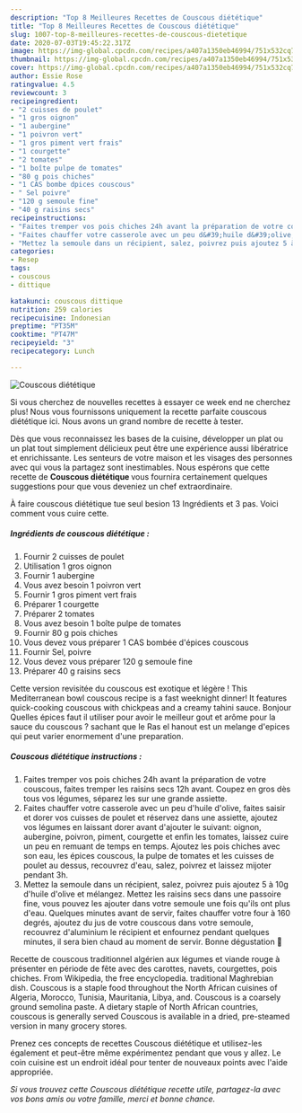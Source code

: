 ```yaml
---
description: "Top 8 Meilleures Recettes de Couscous diététique"
title: "Top 8 Meilleures Recettes de Couscous diététique"
slug: 1007-top-8-meilleures-recettes-de-couscous-dietetique
date: 2020-07-03T19:45:22.317Z
image: https://img-global.cpcdn.com/recipes/a407a1350eb46994/751x532cq70/couscous-dietetique-photo-principale-de-la-recette.jpg
thumbnail: https://img-global.cpcdn.com/recipes/a407a1350eb46994/751x532cq70/couscous-dietetique-photo-principale-de-la-recette.jpg
cover: https://img-global.cpcdn.com/recipes/a407a1350eb46994/751x532cq70/couscous-dietetique-photo-principale-de-la-recette.jpg
author: Essie Rose
ratingvalue: 4.5
reviewcount: 3
recipeingredient:
- "2 cuisses de poulet"
- "1 gros oignon"
- "1 aubergine"
- "1 poivron vert"
- "1 gros piment vert frais"
- "1 courgette"
- "2 tomates"
- "1 boîte pulpe de tomates"
- "80 g pois chiches"
- "1 CAS bombe dpices couscous"
- " Sel poivre"
- "120 g semoule fine"
- "40 g raisins secs"
recipeinstructions:
- "Faites tremper vos pois chiches 24h avant la préparation de votre couscous, faites tremper les raisins secs 12h avant. Coupez en gros dès tous vos légumes, séparez les sur une grande assiette."
- "Faites chauffer votre casserole avec un peu d&#39;huile d&#39;olive, faites saisir et dorer vos cuisses de poulet et réservez dans une assiette, ajoutez vos légumes en laissant dorer avant d&#39;ajouter le suivant: oignon, aubergine, poivron, piment, courgette et enfin les tomates, laissez cuire un peu en remuant de temps en temps. Ajoutez les pois chiches avec son eau, les épices couscous, la pulpe de tomates et les cuisses de poulet au dessus, recouvrez d&#39;eau, salez, poivrez et laissez mijoter pendant 3h."
- "Mettez la semoule dans un récipient, salez, poivrez puis ajoutez 5 à 10g d&#39;huile d&#39;olive et mélangez. Mettez les raisins secs dans une passoire fine, vous pouvez les ajouter dans votre semoule une fois qu&#39;ils ont plus d&#39;eau. Quelques minutes avant de servir, faites chauffer votre four à 160 degrés, ajoutez du jus de votre couscous dans votre semoule, recouvrez d&#39;aluminium le récipient et enfournez pendant quelques minutes, il sera bien chaud au moment de servir. Bonne dégustation 🥘"
categories:
- Resep
tags:
- couscous
- dittique

katakunci: couscous dittique 
nutrition: 259 calories
recipecuisine: Indonesian
preptime: "PT35M"
cooktime: "PT47M"
recipeyield: "3"
recipecategory: Lunch

---
```



![Couscous diététique](https://img-global.cpcdn.com/recipes/a407a1350eb46994/751x532cq70/couscous-dietetique-photo-principale-de-la-recette.jpg)

Si vous cherchez de nouvelles recettes à essayer ce week end ne cherchez plus! Nous vous fournissons uniquement la recette parfaite couscous diététique ici. Nous avons un grand nombre de recette à tester.

Dès que vous reconnaissez les bases de la cuisine, développer un plat ou un plat tout simplement délicieux peut être une expérience aussi libératrice et enrichissante. Les senteurs de votre maison et les visages des personnes avec qui vous la partagez sont inestimables. Nous espérons que cette recette de <strong> Couscous diététique </strong> vous fournira certainement quelques suggestions pour que vous deveniez un chef extraordinaire.

<!--inarticleads1-->

À faire couscous diététique tue seul besion 13 Ingrédients et 3 pas. Voici comment vous cuire cette.

##### Ingrédients de couscous diététique :

1. Fournir 2 cuisses de poulet
1. Utilisation 1 gros oignon
1. Fournir 1 aubergine
1. Vous avez besoin 1 poivron vert
1. Fournir 1 gros piment vert frais
1. Préparer 1 courgette
1. Préparer 2 tomates
1. Vous avez besoin 1 boîte pulpe de tomates
1. Fournir 80 g pois chiches
1. Vous devez vous préparer 1 CAS bombée d&#39;épices couscous
1. Fournir  Sel, poivre
1. Vous devez vous préparer 120 g semoule fine
1. Préparer 40 g raisins secs


Cette version revisitée du couscous est exotique et légère ! This Mediterranean bowl couscous recipe is a fast weeknight dinner! It features quick-cooking couscous with chickpeas and a creamy tahini sauce. Bonjour Quelles épices faut il utiliser pour avoir le meilleur gout et arôme pour la sauce du couscous ? sachant que le Ras el hanout est un melange d&#39;epices qui peut varier enormement d&#39;une preparation. 

<!--inarticleads2-->

##### Couscous diététique instructions :

1. Faites tremper vos pois chiches 24h avant la préparation de votre couscous, faites tremper les raisins secs 12h avant. Coupez en gros dès tous vos légumes, séparez les sur une grande assiette.
1. Faites chauffer votre casserole avec un peu d&#39;huile d&#39;olive, faites saisir et dorer vos cuisses de poulet et réservez dans une assiette, ajoutez vos légumes en laissant dorer avant d&#39;ajouter le suivant: oignon, aubergine, poivron, piment, courgette et enfin les tomates, laissez cuire un peu en remuant de temps en temps. Ajoutez les pois chiches avec son eau, les épices couscous, la pulpe de tomates et les cuisses de poulet au dessus, recouvrez d&#39;eau, salez, poivrez et laissez mijoter pendant 3h.
1. Mettez la semoule dans un récipient, salez, poivrez puis ajoutez 5 à 10g d&#39;huile d&#39;olive et mélangez. Mettez les raisins secs dans une passoire fine, vous pouvez les ajouter dans votre semoule une fois qu&#39;ils ont plus d&#39;eau. Quelques minutes avant de servir, faites chauffer votre four à 160 degrés, ajoutez du jus de votre couscous dans votre semoule, recouvrez d&#39;aluminium le récipient et enfournez pendant quelques minutes, il sera bien chaud au moment de servir. Bonne dégustation 🥘


Recette de couscous traditionnel algérien aux légumes et viande rouge à présenter en période de fête avec des carottes, navets, courgettes, pois chiches. From Wikipedia, the free encyclopedia. traditional Maghrebian dish. Couscous is a staple food throughout the North African cuisines of Algeria, Morocco, Tunisia, Mauritania, Libya, and. Couscous is a coarsely ground semolina paste. A dietary staple of North African countries, couscous is generally served Couscous is available in a dried, pre-steamed version in many grocery stores. 

<!--inarticleads1-->

<p>
Prenez ces concepts de recettes Couscous diététique et utilisez-les également et peut-être même expérimentez pendant que vous y allez. Le coin cuisine est un endroit idéal pour tenter de nouveaux points avec l'aide appropriée.
</p>

<p>
<i>Si vous trouvez cette Couscous diététique recette utile, partagez-la avec vos bons amis ou votre famille, merci et bonne chance.</i>
</p>
